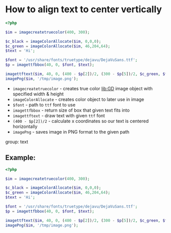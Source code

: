 # How to align text to center vertically

```php
<?php

$im = imagecreatetruecolor(400, 300);

$c_black = imageColorAllocate($im, 0,0,0);
$c_green = imageColorAllocate($im, 46,204,64);
$text = 'Hi';

$font = '/usr/share/fonts/truetype/dejavu/DejaVuSans.ttf';
$p = imagettfbbox(40, 0, $font, $text);

imagettftext($im, 40, 0, (400 - $p[2])/2, (300 - $p[5])/2, $c_green, $font, $text);
imagePng($im, '/tmp/image.png');
```

- `imagecreatetruecolor` - creates true color [lib:GD](https://onelinerhub.com/php-gd/how-to-install-gd-for-php-on-ubuntu-ubuntuversion) image object with specified width & height
- `imageColorAllocate` - creates color object to later use in image
- `$font` - path to `ttf` font to use
- `imagettfbbox` - return size of box that given text fits into
- `imagettftext` - draw text with given `ttf` font
- `(400 - $p[2])/2` - calculate x coordinates so our text is centered horizontally
- `imagePng` - saves image in PNG format to the given path

group: text

## Example: 
```php
<?php

$im = imagecreatetruecolor(400, 300);

$c_black = imageColorAllocate($im, 0,0,0);
$c_green = imageColorAllocate($im, 46,204,64);
$text = 'Hi';

$font = '/usr/share/fonts/truetype/dejavu/DejaVuSans.ttf';
$p = imagettfbbox(40, 0, $font, $text);

imagettftext($im, 40, 0, (400 - $p[2])/2, (300 - $p[5])/2, $c_green, $font, $text);
imagePng($im, '/tmp/image.png');
```


